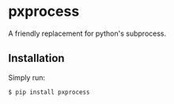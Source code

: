 pxprocess
=======

A friendly replacement for python's subprocess.

## Installation

Simply run:

    $ pip install pxprocess
